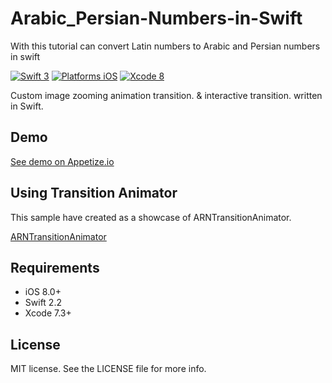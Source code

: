 # Arabic_Persian-Numbers-in-Swift
With this tutorial can convert Latin numbers to Arabic and Persian numbers in swift

[![Swift 3](https://img.shields.io/badge/Swift-2.2-orange.svg?style=flat)](https://developer.apple.com/swift/)
[![Platforms iOS](https://img.shields.io/badge/Platforms-iOS-lightgray.svg?style=flat)](https://developer.apple.com/swift/)
[![Xcode 8](https://img.shields.io/badge/Xcode-7.3+-blue.svg?style=flat)](https://developer.apple.com/swift/)


Custom image zooming animation transition. & interactive transition. written in Swift.

## Demo

[See demo on Appetize.io](https://appetize.io/app/7z0pzg1ntzbyef47e0rjpmck2g?device=iphone5s&scale=75&orientation=portrait&osVersion=9.2)

## Using Transition Animator

This sample have created as a showcase of ARNTransitionAnimator.

[ARNTransitionAnimator](https://github.com/xxxAIRINxxx/ARNTransitionAnimator)


## Requirements

* iOS 8.0+
* Swift 2.2
* Xcode 7.3+

## License

MIT license. See the LICENSE file for more info.

